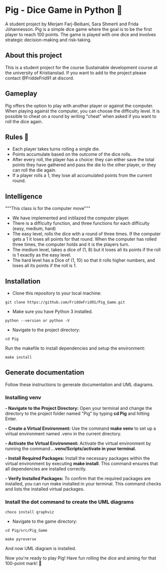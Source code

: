 # Pig - Dice Game in Python 🐷
A student project by Merjam Farj-Beibani, Sara Shmerti and Frida Jóhannesson.
Pig is a simple dice game where the goal is to be the first player to reach 100 points. The game is played with one dice and involves strategic decision-making and risk-taking.

## About this project
This is a student project for the course Sustainable development course at the university of Kristianstad. If you want to add to the project please contact @FriddeFrid91 at discord.
## Gameplay
Pig offers the option to play with another player or against the computer. When playing against the computer, you can choose the difficulty level. It is possible to cheat on a round by writing "cheat" when asked if you want to roll the dice again.

## Rules 🎲
- Each player takes turns rolling a single die.
- Points accumulate based on the outcome of the dice rolls.
- After every roll, the player has a choice: they can either save the total points they have gathered and pass the die to the other player, or they can roll the die again.
- If a player rolls a 1, they lose all accumulated points from the current round.

## Intelligence 
"""This class is for the computer move"""
- We have implemented and initilazed the computer player.
- There is a difficulty function, and three functions for each difficulty (easy, medium, hard)
- The easy level, rolls the dice with a round of three times. If the computer gets a 1 it loses all points for that round. When the computer has rolled three times, the computer holds and it is the players turn.
- The medium level, takes a dice of (1, 8) but it loses all its points if the roll is 1 exactly as the easy level.
- The hard level has a Dice of (1, 10) so that it rolls higher numbers, and loses all its points if the roll is 1. 

## Installation
- Clone this repository to your local machine:
```
git clone https://github.com/FriddeFrid91/Pig_Game.git
```
- Make sure you have Python 3 installed.
```
python --version or python -V
```
- Navigate to the project directory:
```
cd Pig
```
Run the makefile to install dependencies and setup the environment:
```
make install
```

## Generate documentation

Follow these instructions to generate documentation and UML diagrams.

### Installing venv

**- Navigate to the Project Directory:** Open your terminal and change the directory to the project folder named "Pig" by typing **cd Pig** and hitting Enter.

**- Create a Virtual Environment:** Use the command **make venv** to set up a virtual environment named .venv in the current directory.

**- Activate the Virtual Environment:** Activate the virtual environment by running the command **. .venv/Scripts/activate in your terminal.**

**- Install Required Packages:** Install the necessary packages within the virtual environment by executing **make install**. This command ensures that all dependencies are installed correctly.

**- Verify Installed Packages:** To confirm that the required packages are installed, you can run make installed in your terminal. This command checks and lists the installed virtual packages.

### Install the dot command to create the UML diagrams
```
choco install graphviz
```
- Navigate to the game directory:
```
cd Pig/src/Pig_Game
```
```
make pyreverse
```
And now UML diagram is installed.

Now you're ready to play Pig! Have fun rolling the dice and aiming for that 100-point mark! 🐖

